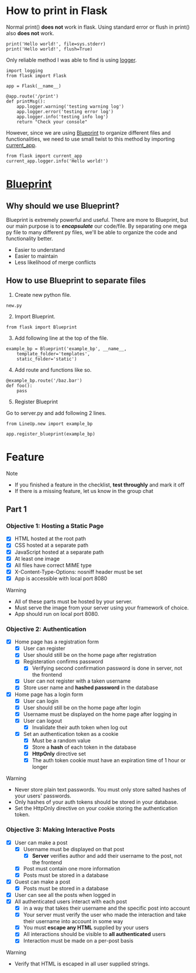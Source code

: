 # How to print in Flask
Normal print() **does not** work in flask.
Using standard error or flush in print() also **does not** work.
```
print('Hello world!', file=sys.stderr)
print('Hello world!', flush=True)
```
Only reliable method I was able to find is using [logger](https://flask.palletsprojects.com/en/2.3.x/logging/).
```
import logging
from flask import Flask

app = Flask(__name__)

@app.route('/print')
def printMsg():
    app.logger.warning('testing warning log')
    app.logger.error('testing error log')
    app.logger.info('testing info log')
    return "Check your console"
```
However, since we are using [Blueprint](https://flask.palletsprojects.com/en/2.3.x/blueprints/) to organize different files and functionalities, we need to use small twist to this method by importing [current_app](https://stackoverflow.com/questions/16994174/in-flask-how-to-access-app-logger-within-blueprint).
```
from flask import current_app
current_app.logger.info('Hello world!')
```
# [Blueprint](https://realpython.com/flask-blueprint/)
## Why should we use Blueprint?
Blueprint is extremely powerful and useful. There are more to Blueprint, but our main purpose is to ***encapsulate*** our code/file.
By separating one mega py file to many different py files, we'll be able to organize the code and functionality better.
- Easier to understand
- Easier to maintain
- Less likelihood of merge conflicts
## How to use Blueprint to separate files
1. Create new python file.
```
new.py
```
2. Import Blueprint.
```
from flask import Blueprint
```
3. Add following line at the top of the file.
```
example_bp = Blueprint('example_bp', __name__,
    template_folder='templates',
    static_folder='static')
```
4. Add route and functions like so.
```
@example_bp.route('/baz.bar')
def foo():
    pass
```
5. Register Blueprint

Go to server.py and add following 2 lines.
```
from LineUp.new import example_bp
```
```
app.register_blueprint(example_bp)
```
# Feature
> [!NOTE]
> - If you finished a feature in the checklist, **test throughly** and mark it off
> - If there is a missing feature, let us know in the group chat
## Part 1
### Objective 1: Hosting a Static Page
- [x] HTML hosted at the root path
- [x] CSS hosted at a separate path
- [x] JavaScript hosted at a separate path
- [x] At least one image
- [x] All files have correct MIME type
- [x] X-Content-Type-Options: nosniff header must be set
- [x] App is accessible with local port 8080
> [!WARNING]
> - All of these parts must be hosted by your server.
> - Must serve the image from your server using your framework of choice.
> - App should run on local port 8080.

### Objective 2: Authentication
- [x] Home page has a registration form
    - [x] User can register
    - [x] User should still be on the home page after registration
    - [x] Registeration confirms password
        - [x] Verifying second confirmation password is done in server, not the frontend
    - [x] User can not register with a taken username
    - [x] Store user name and **hashed password** in the database
- [x] Home page has a login form
    - [x] User can login  
    - [x] User should still be on the home page after login
    - [x] Username must be displayed on the home page after logging in
    - [x] User can logout
        - [x] Invalidate their auth token when log out
    - [x] Set an authentication token as a cookie
        - [x] Must be a random value
        - [x] Store a **hash** of each token in the database
        - [x] **HttpOnly** directive set
        - [x] The auth token cookie must have an expiration time of 1 hour or longer 
> [!WARNING]
> - Never store plain text passwords. You must only store salted hashes of your users' passwords.
> - Only hashes of your auth tokens should be stored in your database.
> - Set the HttpOnly directive on your cookie storing the authentication token.

### Objective 3: Making Interactive Posts
- [x] User can make a post
    - [x] Username must be displayed on that post
        - [x] **Server** verifies author and add their username to the post, not the frontend
    - [x] Post must contain one more information
    - [x] Posts must be stored in a database
- [x] Guest can make a post
    - [x] Posts must be stored in a database
- [x] User can see all the posts when logged in
- [x] All authenticated users interact with each post 
    - [x] in a way that takes their username and the specific post into account
    - [x] Your server must verify the user who made the interaction and take their username into account in some way
    - [x] You must **escape any HTML** supplied by your users
    - [x] All interactions should be visible to **all authenticated** users
    - [x] Interaction must be made on a per-post basis
> [!WARNING]
> - Verify that HTML is escaped in all user supplied strings.

